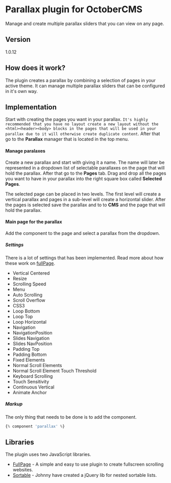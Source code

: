 Parallax plugin for OctoberCMS
=========

Manage and create multiple parallax sliders that you can view on any page.

Version
----

1.0.12

## How does it work?

The plugin creates a parallax by combining a selection of pages in your active theme. It can manage multiple parallax sliders that can be configured in it's own way.

## Implementation
Start with creating the pages you want in your parallax. `It's highly recommended that you have no layout create a new layout without the <html><header><body> blocks in the pages that will be used in your parallax due to it will otherwise create duplicate content`. After that go to the **Parallax** manager that is located in the top menu.

#### Manage paralaxes

Create a new parallax and start with giving it a name. The name will later be represented in a dropdown list of selectable parallaxes on the page that will hold the parallax. After that go to the **Pages** tab. Drag and drop all the pages you want to have in your parallax into the right square box called **Selected Pages**.

The selected page can be placed in two levels. The first level will create a vertical parallax and pages in a sub-level will create a horizontal slider. After the pages is selected save the parallax and to to **CMS** and the page that will hold the parallax.

#### Main page for the parallax

Add the component to the page and select a parallax from the dropdown.

##### Settings
There is a lot of settings that has been implemented. Read more about how these work on [fullPage].

* Vertical Centered
* Resize
* Scrolling Speed
* Menu
* Auto Scrolling
* Scroll Overflow
* CSS3
* Loop Bottom
* Loop Top
* Loop Horizontal
* Navigation
* NavigationPosition
* Slides Navigation
* Slides NavPosition
* Padding Top
* Padding Bottom
* Fixed Elements
* Normal Scroll Elements
* Normal Scroll Element Touch Threshold
* Keyboard Scrolling
* Touch Sensitivity
* Continuous Vertical
* Animate Anchor

##### Markup

The only thing that needs to be done is to add the component.

```php
{% component 'parallax' %}
```

Libraries
-----------

The plugin uses two JavaScript libraries.

* [FullPage] - A simple and easy to use plugin to create fullscreen scrolling websites.
* [Sortable] - Johnny have created a jQuery lib for nested sortable lists.

[fullPage]:https://github.com/alvarotrigo/fullPage.js
[sortable]:http://johnny.github.io/jquery-sortable/
